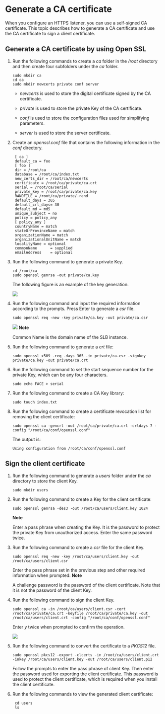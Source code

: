 Generate a CA certificate 
==============================================

When you configure an HTTPS listener, you can use a self-signed CA certificate. This topic describes how to generate a CA certificate and use the CA certificate to sign a client certificate.

Generate a CA certificate by using Open SSL 
----------------------------------------------------------------

1. Run the following commands to create a *ca* folder in the */root* directory and then create four subfolders under the *ca* folder. 

       sudo mkdir ca
       cd ca
       sudo mkdir newcerts private conf server

   

   * *newcerts* is used to store the digital certificate signed by the CA certificate.

     
   
   * *private* is used to store the private Key of the CA certificate.

     
   
   * *conf* is used to store the configuration files used for simplifying parameters.

     
   
   * *server* is used to store the server certificate.

     
   

   

2. Create an *openssl.conf* file that contains the following information in the *conf* directory. 

        [ ca ]
        default_ca = foo
        [ foo ] 
        dir = /root/ca
        database = /root/ca/index.txt
        new_certs_dir = /root/ca/newcerts
        certificate = /root/ca/private/ca.crt
        serial = /root/ca/serial
        private_key = /root/ca/private/ca.key
        RANDFILE = /root/ca/private/.rand
        default_days = 365
        default_crl_days= 30
        default_md = md5
        unique_subject = no
        policy = policy_any
        [ policy_any ]
        countryName = match
        stateOrProvinceName = match
        organizationName = match
        organizationalUnitName = match
        localityName = optional
        commonName      = supplied
        emailAddress    = optional

   

3. Run the following command to generate a private Key. 

       cd /root/ca
       sudo openssl genrsa -out private/ca.key

   

   The following figure is an example of the key generation.

   ![](https://static-aliyun-doc.oss-accelerate.aliyuncs.com/assets/img/en-US/9313359951/p2841.png)
   

4. Run the following command and input the required information according to the prompts. Press Enter to generate a *csr* file. 

       sudo openssl req -new -key private/ca.key -out private/ca.csr

   

   ![](https://static-aliyun-doc.oss-accelerate.aliyuncs.com/assets/img/en-US/9313359951/p2842.png)
   **Note**

   Common Name is the domain name of the SLB instance.
   

5. Run the following command to generate a *crt* file: 

       sudo openssl x509 -req -days 365 -in private/ca.csr -signkey private/ca.key -out private/ca.crt

   

6. Run the following command to set the start sequence number for the private Key, which can be any four characters. 

       sudo echo FACE > serial

   

7. Run the following command to create a CA Key library: 

       sudo touch index.txt

   

8. Run the following command to create a certificate revocation list for removing the client certificate: 

       sudo openssl ca -gencrl -out /root/ca/private/ca.crl -crldays 7 -config "/root/ca/conf/openssl.conf"

   

   The output is:
   

   

       Using configuration from /root/ca/conf/openssl.conf

   

   




Sign the client certificate 
------------------------------------------------

1. Run the following command to generate a *users* folder under the *ca* directory to store the client Key. 

       sudo mkdir users

   

2. Run the following command to create a Key for the client certificate: 

       sudo openssl genrsa -des3 -out /root/ca/users/client.key 1024

   
   **Note**

   Enter a pass phrase when creating the Key. It is the password to protect the private Key from unauthorized access. Enter the same password twice.
   

3. Run the following command to create a *csr* file for the client Key. 

       sudo openssl req -new -key /root/ca/users/client.key -out /root/ca/users/client.csr

   

   Enter the pass phrase set in the previous step and other required information when prompted.
   **Note**

   A challenge password is the password of the client certificate. Note that it is not the password of the client Key.
   

4. Run the following command to sign the client Key. 

       sudo openssl ca -in /root/ca/users/client.csr -cert /root/ca/private/ca.crt -keyfile /root/ca/private/ca.key -out /root/ca/users/client.crt -config "/root/ca/conf/openssl.conf"

   

   Enter *y* twice when prompted to confirm the operation.

   ![](https://static-aliyun-doc.oss-accelerate.aliyuncs.com/assets/img/en-US/9313359951/p2846.png)
   

5. Run the following command to convert the certificate to a *PKCS12* file. 

       sudo openssl pkcs12 -export -clcerts -in /root/ca/users/client.crt -inkey /root/ca/users/client.key -out /root/ca/users/client.p12

   

   Follow the prompts to enter the pass phrase of client Key. Then enter the password used for exporting the client certificate. This password is used to protect the client certificate, which is required when you install the client certificate.
   

6. Run the following commands to view the generated client certificate: 

        cd users
        ls

   



